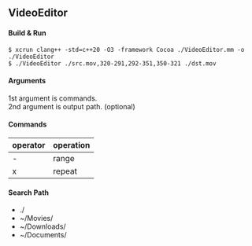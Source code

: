 ## VideoEditor

#### Build & Run

```
$ xcrun clang++ -std=c++20 -O3 -framework Cocoa ./VideoEditor.mm -o ./VideoEditor
$ ./VideoEditor ./src.mov,320-291,292-351,350-321 ./dst.mov
```

#### Arguments

1st argument is commands.  
2nd argument is output path. (optional)

#### Commands

| operator | operation |
| -------- | --------- |
| -        | range     |
| x        | repeat    |

#### Search Path

* ./
* ~/Movies/
* ~/Downloads/
* ~/Documents/

